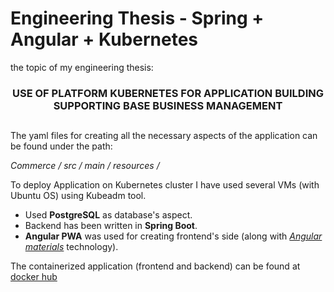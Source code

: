 # Engineering Thesis - Spring +  Angular + Kubernetes

the topic of my engineering thesis:
### <p align="center">USE OF PLATFORM KUBERNETES FOR APPLICATION BUILDING SUPPORTING BASE BUSINESS MANAGEMENT</p>
##
The yaml files for creating all the necessary aspects of the application can be found under the path: <p><i> Commerce / src / main / resources / </i> </p>

To deploy Application on Kubernetes cluster I have used several VMs (with Ubuntu OS) using Kubeadm tool.
- Used <b>PostgreSQL</b> as database's aspect. 
- Backend has been written in <b>Spring Boot</b>.
- <b>Angular PWA</b> was used for creating frontend's side (along with <a href="https://material.angular.io/"><i>Angular materials</i></a> technology).

The containerized application (frontend and backend) can be found at <a href="https://hub.docker.com/u/gregvader98">docker hub</a>


<!--Applications include features such as:
- user authentication and authorization  <todo> -->
